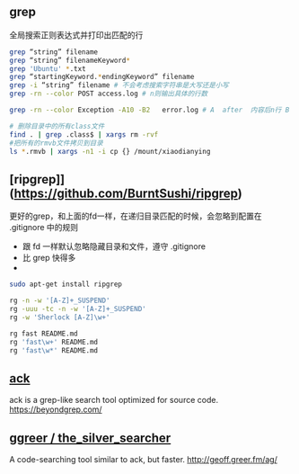 ## grep

全局搜索正则表达式并打印出匹配的行

```sh
grep “string” filename
grep “string” filenameKeyword*
grep 'Ubuntu' *.txt
grep “startingKeyword.*endingKeyword” filename
grep -i “string” filename # 不会考虑搜索字符串是大写还是小写
grep -rn --color POST access.log # n则输出具体的行数

grep -rn --color Exception -A10 -B2   error.log # A  after  内容后n行 B  before  内容前n行 C  count?  内容前后n行

# 删除目录中的所有class文件
find . | grep .class$ | xargs rm -rvf
#把所有的rmvb文件拷贝到目录
ls *.rmvb | xargs -n1 -i cp {} /mount/xiaodianying
```

## [ripgrep]](https://github.com/BurntSushi/ripgrep)

更好的grep，和上面的fd一样，在递归目录匹配的时候，会忽略到配置在 .gitignore 中的规则

* 跟 fd 一样默认忽略隐藏目录和文件，遵守 .gitignore
* 比 grep 快得多
* [](https://github.com/BurntSushi/ripgrep/blob/master/GUIDE.md)

```sh
sudo apt-get install ripgrep

rg -n -w '[A-Z]+_SUSPEND'
rg -uuu -tc -n -w '[A-Z]+_SUSPEND'
rg -w 'Sherlock [A-Z]\w+'

rg fast README.md
rg 'fast\w+' README.md
rg 'fast\w*' README.md
```

## [ack](https://github.com/beyondgrep/ack3)

ack is a grep-like search tool optimized for source code. <https://beyondgrep.com/>

## [ ggreer / the_silver_searcher ](https://github.com/ggreer/the_silver_searcher)

A code-searching tool similar to ack, but faster. http://geoff.greer.fm/ag/
